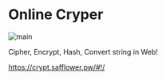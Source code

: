 # Online Cryper![main](https://i.imgur.com/Nu0Z8kN.png)Cipher, Encrypt, Hash, Convert string in Web!<https://crypt.safflower.pw/#!/>